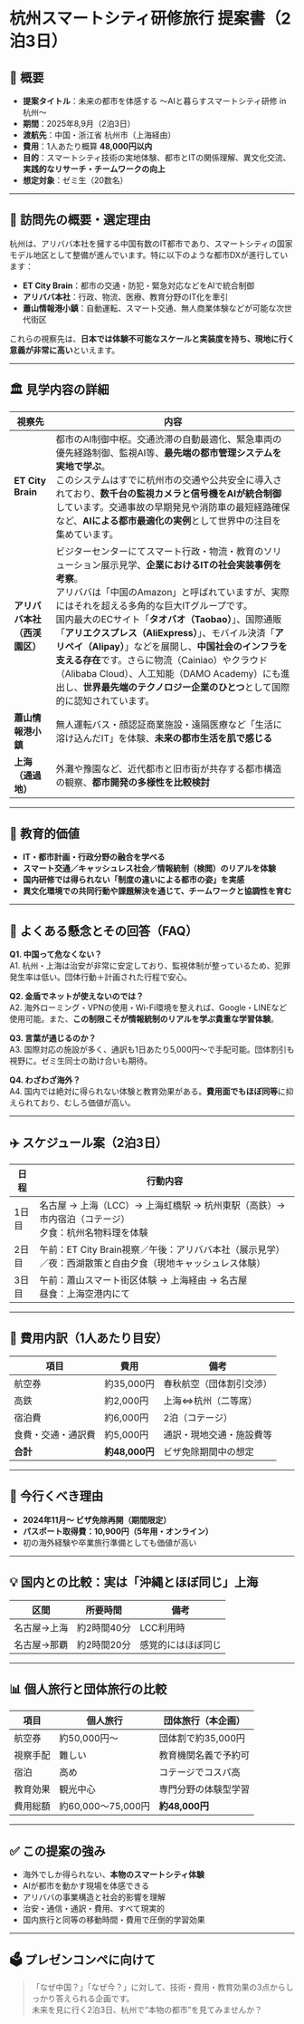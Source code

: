 # 杭州スマートシティ研修旅行 提案書（2泊3日）

## 📌 概要

- **提案タイトル**：未来の都市を体感する 〜AIと暮らすスマートシティ研修 in 杭州〜
- **期間**：2025年8,9月（2泊3日）
- **渡航先**：中国・浙江省 杭州市（上海経由）
- **費用**：1人あたり概算 **48,000円以内**
- **目的**：スマートシティ技術の実地体験、都市とITの関係理解、異文化交流、**実践的なリサーチ・チームワークの向上**
- **想定対象**：ゼミ生（20数名）

---

## 🎯 訪問先の概要・選定理由

杭州は、アリババ本社を擁する中国有数のIT都市であり、スマートシティの国家モデル地区として整備が進んでいます。特に以下のような都市DXが進行しています：

- **ET City Brain**：都市の交通・防犯・緊急対応などをAIで統合制御
- **アリババ本社**：行政、物流、医療、教育分野のIT化を牽引
- **蕭山情報港小鎮**：自動運転、スマート交通、無人商業体験などが可能な次世代街区

これらの視察先は、**日本では体験不可能なスケールと実装度を持ち、現地に行く意義が非常に高い**といえます。

---

## 🏛 見学内容の詳細

| 視察先 | 内容 |
|--------|------|
| **ET City Brain** | 都市のAI制御中枢。交通渋滞の自動最適化、緊急車両の優先経路制御、監視AI等、**最先端の都市管理システムを実地で学ぶ**。<br>このシステムはすでに杭州市の交通や公共安全に導入されており、**数千台の監視カメラと信号機をAIが統合制御**しています。交通事故の早期発見や消防車の最短経路確保など、**AIによる都市最適化の実例**として世界中の注目を集めています。 |
| **アリババ本社（西渓園区）** | ビジターセンターにてスマート行政・物流・教育のソリューション展示見学、**企業におけるITの社会実装事例を考察**。<br>アリババは「中国のAmazon」と呼ばれていますが、実際にはそれを超える多角的な巨大ITグループです。<br>国内最大のECサイト「**タオバオ（Taobao）**」、国際通販「**アリエクスプレス（AliExpress）**」、モバイル決済「**アリペイ（Alipay）**」などを展開し、**中国社会のインフラを支える存在**です。さらに物流（Cainiao）やクラウド（Alibaba Cloud）、人工知能（DAMO Academy）にも進出し、**世界最先端のテクノロジー企業のひとつ**として国際的に認知されています。 |
| **蕭山情報港小鎮** | 無人運転バス・顔認証商業施設・遠隔医療など「生活に溶け込んだIT」を体験、**未来の都市生活を肌で感じる** |
| **上海（通過地）** | 外灘や豫園など、近代都市と旧市街が共存する都市構造の観察、**都市開発の多様性を比較検討** |

---

## 🧠 教育的価値

- **IT・都市計画・行政分野の融合を学べる**
- **スマート交通／キャッシュレス社会／情報統制（検閲）のリアルを体験**
- **国内研修では得られない「制度の違いによる都市の姿」を実感**
- **異文化環境での共同行動や課題解決を通じて、チームワークと協調性を育む**

---

## 💬 よくある懸念とその回答（FAQ）

**Q1. 中国って危なくない？**  
A1. 杭州・上海は治安が非常に安定しており、監視体制が整っているため、犯罪発生率は低い。団体行動＋計画された行程で安心。

**Q2. 金盾でネットが使えないのでは？**  
A2. 海外ローミング・VPNの使用・Wi-Fi環境を整えれば、Google・LINEなど使用可能。また、**この制限こそが情報統制のリアルを学ぶ貴重な学習体験**。

**Q3. 言葉が通じるのか？**  
A3. 国際対応の施設が多く、通訳も1日あたり5,000円〜で手配可能。団体割引も視野に。ゼミ生同士の助け合いも期待。

**Q4. わざわざ海外？**  
A4. 国内では絶対に得られない体験と教育効果がある。**費用面でもほぼ同等**に抑えられており、むしろ価値が高い。

---

## ✈️ スケジュール案（2泊3日）

| 日程 | 行動内容 |
|------|----------|
| 1日目 | 名古屋 → 上海（LCC）→ 上海虹橋駅 → 杭州東駅（高鉄）→ 市内宿泊（コテージ）<br>夕食：杭州名物料理を体験 |
| 2日目 | 午前：ET City Brain視察／午後：アリババ本社（展示見学）／夜：西湖散策と自由夕食（現地キャッシュレス体験） |
| 3日目 | 午前：蕭山スマート街区体験 → 上海経由 → 名古屋<br>昼食：上海空港内にて |

---

## 💸 費用内訳（1人あたり目安）

| 項目 | 費用 | 備考 |
|------|------|------|
| 航空券 | 約35,000円 | 春秋航空（団体割引交渉） |
| 高鉄 | 約2,000円 | 上海⇔杭州（二等席） |
| 宿泊費 | 約6,000円 | 2泊（コテージ） |
| 食費・交通・通訳費 | 約5,000円 | 通訳・現地交通・施設費等 |
| **合計** | **約48,000円** | ビザ免除期間中の想定 |

---

## 📍 今行くべき理由

- **2024年11月〜 ビザ免除再開（期間限定）**
- **パスポート取得費：10,900円（5年用・オンライン）**
- 初の海外経験や卒業旅行準備としても価値が高い

---

## 💡 国内との比較：実は「沖縄とほぼ同じ」上海

| 区間 | 所要時間 | 備考 |
|------|-----------|------|
| 名古屋→上海 | 約2時間40分 | LCC利用時 |
| 名古屋→那覇 | 約2時間20分 | 感覚的にはほぼ同じ |

---

## 📊 個人旅行と団体旅行の比較

| 項目 | 個人旅行 | 団体旅行（本企画） |
|------|------------|---------------------|
| 航空券 | 約50,000円〜 | 団体割で約35,000円 |
| 視察手配 | 難しい | 教育機関名義で予約可 |
| 宿泊 | 高め | コテージでコスパ高 |
| 教育効果 | 観光中心 | 専門分野の体験型学習 |
| 費用総額 | 約60,000〜75,000円 | **約48,000円** |

---

## ✅ この提案の強み

- 海外でしか得られない、**本物のスマートシティ体験**
- AIが都市を動かす現場を体感できる
- アリババの事業構造と社会的影響を理解
- 治安・通信・通訳・費用、すべて現実的
- 国内旅行と同等の移動時間・費用で圧倒的学習効果

---

## 🗳 プレゼンコンペに向けて

> 「なぜ中国？」「なぜ今？」に対して、技術・費用・教育効果の3点からしっかり答えられる企画です。<br>
> 未来を見に行く2泊3日、杭州で“本物の都市”を見てみませんか？

